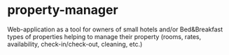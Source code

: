 # property-manager

Web-application as a tool for owners of small hotels and/or Bed&Breakfast types of properties helping to manage their property (rooms, rates, availability, check-in/check-out, cleaning, etc.)